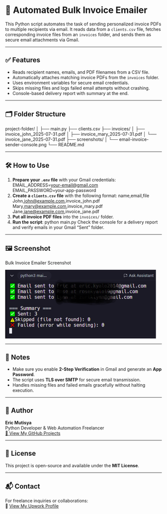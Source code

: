 # 📧 Automated Bulk Invoice Emailer

This Python script automates the task of sending personalized invoice PDFs to multiple recipients via email. It reads data from a `clients.csv` file, fetches corresponding invoice files from an `invoices` folder, and sends them as secure email attachments via Gmail.

---

## ✅ Features

- Reads recipient names, emails, and PDF filenames from a CSV file.
- Automatically attaches matching invoice PDFs from the `invoices` folder.
- Uses environment variables for secure email credentials.
- Skips missing files and logs failed email attempts without crashing.
- Console-based delivery report with summary at the end.

---

## 🗂️ Folder Structure

project-folder/
│
├── main.py
├── clients.csv
├── invoices/
│ ├── invoice_john_2025-07-31.pdf
│ ├── invoice_mary_2025-07-31.pdf
│ └── invoice_jane_2025-07-31.pdf
├── screenshots/
│ └── email-invoice-sender-console.png
└── README.md

---

## 🛠️ How to Use

1. **Prepare your `.env` file** with your Gmail credentials:
    EMAIL_ADDRESS=your-email@gmail.com  
    EMAIL_PASSWORD=your-app-password
2. **Create a `clients.csv` file** with the following format:
    name,email,file
    John,john@example.com,invoice_john.pdf
    Mary,mary@example.com,invoice_mary.pdf
    Jane,jane@example.com,invoice_jane.pdf
3. **Put all invoice PDF files** into the `invoices/` folder.
4. **Run the script**:
    python main.py
    Check the console for a delivery report and verify emails in your Gmail “Sent” folder.

---

## 🖼️ Screenshot

Bulk Invoice Emailer Screenshot

![Bulk Invoice Emailer Screenshot](screenshot.PNG)

---

## 📌 Notes

- Make sure you enable **2-Step Verification** in Gmail and generate an **App Password**.
- The script uses **TLS over SMTP** for secure email transmission.
- Handles missing files and failed emails gracefully without halting execution.

---

## 👤 Author

**Eric Mutisya**  
Python Developer & Web Automation Freelancer  
[🔗 View My GitHub Projects](https://github.com/Ek-Coder-Tech)

---

## 📄 License

This project is open-source and available under the **MIT License**.

---

## 📬 Contact

For freelance inquiries or collaborations:  
📎 [View My Upwork Profile](https://www.upwork.com/freelancers/~012558bab6232e8e65)
